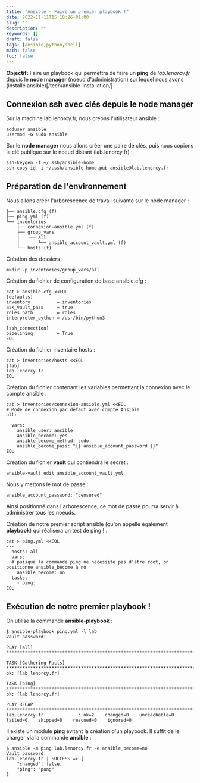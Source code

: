 ```yaml
---
title: "Ansible - Faire un premier playbook !"
date: 2022-11-11T15:18:26+01:00
slug: ""
description: ""
keywords: []
draft: false
tags: [ansible,python,shell]
math: false
toc: false
---
```


**Objectif:** Faire un playbook qui permettra de faire un __ping__ de _lab.lenorcy.fr_ depuis le __node manager__ (noeud d'administration) sur lequel nous avons (installé ansible)[/tech/ansible-installation/]


## Connexion ssh avec clés depuis le __node manager__

Sur la machine lab.lenorcy.fr, nous créons l'utilisateur ansible :
```
adduser ansible
usermod -G sudo ansible
```

Sur le __node manager__ nous allons créer une paire de clés, puis nous copions la clé publique sur le noeud distant (lab.lenorcy.fr) :
```
ssh-keygen -f ~/.ssh/ansible-home
ssh-copy-id -i ~/.ssh/ansible-home.pub ansible@lab.lenorcy.fr
```

## Préparation de l'environnement

Nous allons créer l'arborescence de travail suivante sur le node manager :
```
├── ansible.cfg (f)
├── ping.yml (f)
└── inventories 
    ├── connexion-ansible.yml (f)
    ├── group_vars
    │   └── all
    │       └── ansible_account_vault.yml (f)
    └── hosts (f)
```  

Création des dossiers :
```
mkdir -p inventories/group_vars/all
```

Création du fichier de configuration de base ansible.cfg :
```
cat > ansible.cfg <<EOL 
[defaults]
inventory          = inventories
ask_vault_pass     = true
roles_path         = roles
interpreter_python = /usr/bin/python3

[ssh_connection]
pipelining         = True
EOL
```

Création du fichier inventaire hosts :
```
cat > inventories/hosts <<EOL
[lab]
lab.lenorcy.fr
EOL
```

Création du fichier contenant les variables permettant la connexion avec le compte ansible :
```
cat > inventories/connexion-ansible.yml <<EOL
# Mode de connexion par défaut avec compte Ansible
all:

  vars:
    ansible_user: ansible 
    ansible_become: yes
    ansible_become_method: sudo
    ansible_become_pass: "{{ ansible_account_password }}"
EOL
```

Création du fichier __vault__ qui contiendra le secret : 
```
ansible-vault edit ansible_account_vault.yml
```

Nous y mettons le mot de passe :
```
ansible_account_password: "censured"
```
Ainsi positionné dans l'arborescence, ce mot de passe pourra servir à administrer tous les noeuds.

Création de notre premier script ansible (qu'on appelle également **playbook**) qui réalisera un test de ping ! :
```
cat > ping.yml <<EOL 
---
- hosts: all
  vars:
  # puisque la commande ping ne necessite pas d'être root, on positionne ansible_become à no
    ansible_become: no
  tasks:
    - ping:
EOL    
```

## Exécution de notre premier playbook !

On utilise la commande **ansible-playbook** :
```
$ ansible-playbook ping.yml -l lab
Vault password: 

PLAY [all] **********************************************************************************************

TASK [Gathering Facts] **********************************************************************************
ok: [lab.lenorcy.fr]

TASK [ping] *********************************************************************************************
ok: [lab.lenorcy.fr]

PLAY RECAP **********************************************************************************************
lab.lenorcy.fr             : ok=2    changed=0    unreachable=0    failed=0    skipped=0    rescued=0    ignored=0   
```

Il existe un module **ping** évitant la création d'un playbook. Il suffit de le charger via la commande **ansible** :
```
$ ansible -m ping lab.lenorcy.fr -e ansible_become=no
Vault password: 
lab.lenorcy.fr | SUCCESS => {
    "changed": false,
    "ping": "pong"
}
```
